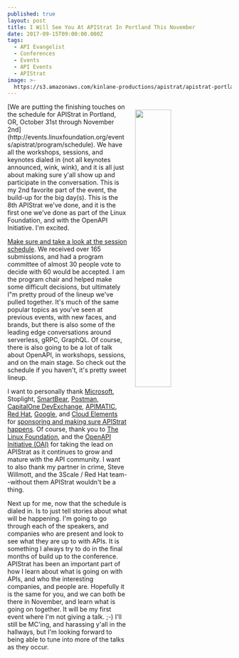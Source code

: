 ```yaml
---
published: true
layout: post
title: I Will See You At APIStrat In Portland This November
date: 2017-09-15T09:00:00.000Z
tags:
  - API Evangelist
  - Conferences
  - Events
  - API Events
  - APIStrat
image: >-
  https://s3.amazonaws.com/kinlane-productions/apistrat/apistrat-portland-screenshot.png
---
```

<p><img src="https://s3.amazonaws.com/kinlane-productions/apistrat/apistrat-portland-screenshot.png" align="right" width="40%" style="padding: 15px;" /></p>[We are putting the finishing touches on the schedule for APIStrat in Portland, OR, October 31st through November 2nd](http://events.linuxfoundation.org/events/apistrat/program/schedule). We have all the workshops, sessions, and keynotes dialed in (not all keynotes announced, wink, wink), and it is all just about making sure y'all show up and participate in the conversation. This is my 2nd favorite part of the event, the build-up for the big day(s). This is the 8th APIStrat we've done, and it is the first one we've done as part of the Linux Foundation, and with the OpenAPI Initiative. I'm excited.

[Make sure and take a look at the session schedule](http://events.linuxfoundation.org/events/apistrat/program/schedule). We received over 165 submissions, and had a program committee of almost 30 people vote to decide with 60 would be accepted. I am the program chair and helped make some difficult decisions, but ultimately I"m pretty proud of the lineup we've pulled together. It's much of the same popular topics as you've seen at previous events, with new faces, and brands, but there is also some of the leading edge conversations around serverless, gRPC, GraphQL. Of course, there is also going to be a lot of talk about OpenAPI, in workshops, sessions, and on the main stage. So check out the schedule if you haven't, it's pretty sweet lineup.

I want to personally thank [Microsoft](http://www.microsoft.com/), Stoplight, [SmartBear](https://smartbear.com/), [Postman](https://www.getpostman.com/), [CapitalOne DevExchange](https://developer.capitalone.com/), [APIMATIC](https://apimatic.io/), [Red Hat](http://www.redhat.com/), [Google](https://cloud.google.com/), and [Cloud Elements](http://www.cloud-elements.com/) for [sponsoring and making sure APIStrat happens](http://events.linuxfoundation.org/events/apistrat/sponsors/our-sponsors). Of course, thank you to [The Linux Foundation](http://www.linuxfoundation.org/), and the [OpenAPI Initiative (OAI)](https://www.openapis.org/) for taking the lead on APIStrat as it continues to grow and mature with the API community. I want to also thank my partner in crime, Steve Willmott, and the 3Scale / Red Hat team--without them APIStrat wouldn't be a thing.

Next up for me, now that the schedule is dialed in. Is to just tell stories about what will be happening. I'm going to go through each of the speakers, and companies who are present and look to see what they are up to with APIs. It is something I always try to do in the final months of build up to the conference. APIStrat has been an important part of how I learn about what is going on with APIs, and who the interesting companies, and people are. Hopefully it is the same for you, and we can both be there in November, and learn what is going on together. It will be my first event where I'm not giving a talk. ;-) I'll still be MC'ing, and harassing y'all in the hallways, but I'm looking forward to being able to tune into more of the talks as they occur.